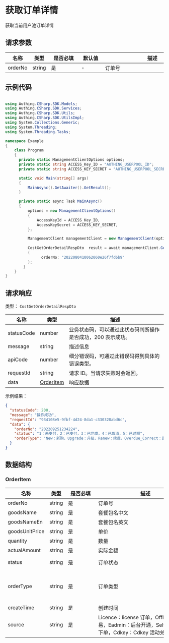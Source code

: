 # 获取订单详情

<!--
  警告⚠️：
  不要直接修改该文档，
  https://github.com/Authing/authing-docs-factory
  使用该项目进行生成
-->

<LastUpdated />

获取当前用户池订单详情

## 请求参数

| 名称 | 类型 | <div style="width:80px">是否必填</div> | <div style="width:60px">默认值</div> | <div style="width:300px">描述</div> | <div style="width:200px">示例值</div> |
| ---- | ---- | ---- | ---- | ---- | ---- |
 | orderNo | string  | 是 | - | 订单号  | `2022080410062060e26f7fd6b9` |


## 示例代码
```csharp

using Authing.CSharp.SDK.Models;
using Authing.CSharp.SDK.Services;
using Authing.CSharp.SDK.Utils;
using Authing.CSharp.SDK.UtilsImpl;
using System.Collections.Generic;
using System.Threading;
using System.Threading.Tasks;

namespace Example
{
    class Program
    {
      private static ManagementClientOptions options;
      private static string ACCESS_Key_ID = "AUTHING_USERPOOL_ID";
      private static string ACCESS_KEY_SECRET = "AUTHING_USERPOOL_SECRET";

      static void Main(string[] args)
      {
          MainAsync().GetAwaiter().GetResult();
      }

      private static async Task MainAsync()
      {
          options = new ManagementClientOptions()
          {
              AccessKeyId = ACCESS_Key_ID,
              AccessKeySecret = ACCESS_KEY_SECRET,
          };

          ManagementClient managementClient = new ManagementClient(options);
        
          CostGetOrderDetailRespDto  result = await managementClient.GetOrderDetail
          (             
                orderNo: "2022080410062060e26f7fd6b9"
          );
        }
    }
}

```


## 请求响应

类型： `CostGetOrderDetailRespDto`

| 名称 | 类型 | 描述 |
| ---- | ---- | ---- |
| statusCode | number | 业务状态码，可以通过此状态码判断操作是否成功，200 表示成功。 |
| message | string | 描述信息 |
| apiCode | number | 细分错误码，可通过此错误码得到具体的错误类型。 |
| requestId | string | 请求 ID。当请求失败时会返回。 |
| data | <a href="#OrderItem">OrderItem</a> | 响应数据 |



示例结果：

```json
{
  "statusCode": 200,
  "message": "操作成功",
  "requestId": "934108e5-9fbf-4d24-8da1-c330328abd6c",
  "data": {
    "orderNo": "202209251234224",
    "status": "1：未支付，2：已支付，3：已完成，4：已取消，5：已过期",
    "orderType": "New：新购，Upgrade：升级，Renew：续费，Overdue_Correct：逾期纠正，Overflowed_Correct：逾量纠正"
  }
}
```

## 数据结构


### <a id="OrderItem"></a> OrderItem

| 名称 | 类型 | <div style="width:80px">是否必填</div> | <div style="width:300px">描述</div> | <div style="width:200px">示例值</div> |
| ---- |  ---- | ---- | ---- | ---- |
| orderNo | string | 是 | 订单号   |  `202209251234224` |
| goodsName | string | 是 | 套餐包名中文   |  |
| goodsNameEn | string | 是 | 套餐包名英文   |  |
| goodsUnitPrice | string | 是 | 单价   |  |
| quantity | string | 是 | 数量   |  |
| actualAmount | string | 是 | 实际金额   |  |
| status | string | 是 | 订单状态   |  `1：未支付，2：已支付，3：已完成，4：已取消，5：已过期` |
| orderType | string | 是 | 订单类型   |  `New：新购，Upgrade：升级，Renew：续费，Overdue_Correct：逾期纠正，Overflowed_Correct：逾量纠正` |
| createTime | string | 是 | 创建时间   |  |
| source | string | 是 | Licence：license 订单，Offline：线下交易，Eadmin：后台开通，SelfHelp：自助下单，Cdkey：Cdkey 活动兑换   |  |


